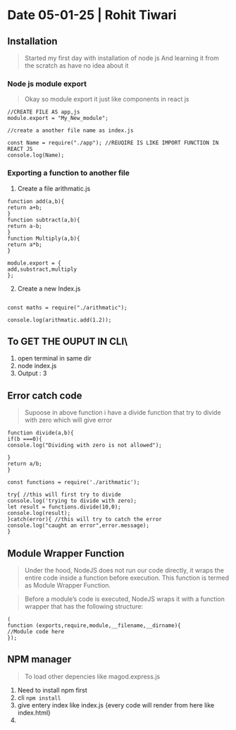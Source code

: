 
# Date 05-01-25 | Rohit Tiwari

## Installation

> Started my first day with installation of node js 
> And learning it from the scratch as have no idea about it
### Node js module export

> Okay so module export it just like components in react js 

```node js
//CREATE FILE AS app,js
module.export = "My_New_module";

//create a another file name as index.js

const Name = require("./app"); //REUQIRE IS LIKE IMPORT FUNCTION IN REACT JS
console.log(Name);
```


### Exporting a function to another file

1. Create a file arithmatic.js
```node
function add(a,b){
return a+b;
}
function subtract(a,b){
return a-b;
}
function Multiply(a,b){
return a*b;
}

module.export = {
add,substract,multiply
};
```

2. Create a new Index.js

```node

const maths = require("./arithmatic");

console.log(arithmatic.add(1.2));
```

## To GET THE OUPUT IN CLI\

1. open terminal in same dir
2. node index.js
3. Output : 3

## Error catch code

> Supoose in above function i have a divide function that try to divide with zero which will give error

```node 
function divide(a,b){
if(b ===0){
console.log("Dividing with zero is not allowed");

}
return a/b;
}
```

```node
const functions = require('./arithmatic');

try{ //this will first try to divide
console.log('trying to divide with zero);
let result = functions.divide(10,0);
console.log(result);
}catch(error){ //this will try to catch the error 
console.log("caught an error",error.message);
}
```


## Module Wrapper Function

>Under the hood, NodeJS does not run our code directly, it wraps the entire code inside a function before execution. This function is termed as Module Wrapper Function.

>Before a module’s code is executed, NodeJS wraps it with a function wrapper that has the following structure:

```node
(
function (exports,require,module,__filename,__dirname){
//Module code here
});
```

## NPM manager

>To load other depencies like magod.express.js

1. Need to install npm first
2. cli `npm install`
3. give entery index like index.js {every code will render from here like index.html}
4. 